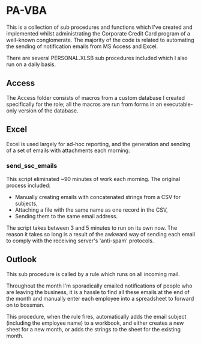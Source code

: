 # PA-VBA
This is a collection of sub procedures and functions which I've created and implemented whilst administrating the Corporate Credit Card program of a well-known conglomerate. The majority of the code is related to automating the sending of notification emails from MS Access and Excel.

There are several PERSONAL.XLSB sub procedures included which I also run on a daily basis.

## Access

The Access folder consists of macros from a custom database I created specifically for the role; all the macros are run from forms in an executable-only version of the database.

## Excel

Excel is used largely for ad-hoc reporting, and the generation and sending of a set of emails with attachments each morning.

### send_ssc_emails

This script eliminated \~90 minutes of work each morning. The original process included:
- Manually creating emails with concatenated strings from a CSV for subjects,
- Attaching a file with the same name as one record in the CSV,
- Sending them to the same email address.

The script takes between 3 and 5 minutes to run on its own now. The reason it takes so long is a result of the awkward way of sending each email to comply with the receiving server's 'anti-spam' protocols.

## Outlook

This sub procedure is called by a rule which runs on all incoming mail.

Throughout the month I'm sporadically emailed notifications of people who are leaving the business, it is a hassle to find all these emails at the end of the month and manually enter each employee into a spreadsheet to forward on to bossman.

This procedure, when the rule fires, automatically adds the email subject (including the employee name) to a workbook, and either creates a new sheet for a new month, or adds the strings to the sheet for the existing month.
